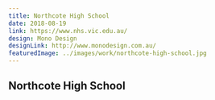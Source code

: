 ```yaml
---
title: Northcote High School
date: 2018-08-19
link: https://www.nhs.vic.edu.au/
design: Mono Design
designLink: http://www.monodesign.com.au/
featuredImage: ../images/work/northcote-high-school.jpg
---
```


## Northcote High School
